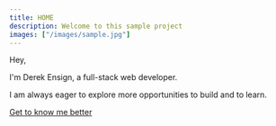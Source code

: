 ```yaml
---
title: HOME
description: Welcome to this sample project
images: ["/images/sample.jpg"]
---
```


Hey,

I'm Derek Ensign, a full-stack web developer.

I am always eager to explore more opportunities to build and to learn.

[Get to know me better](/about "Get to know me better")